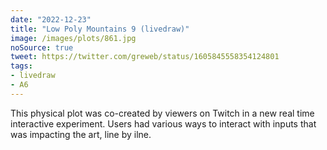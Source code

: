 ```yaml
---
date: "2022-12-23"
title: "Low Poly Mountains 9 (livedraw)"
image: /images/plots/861.jpg
noSource: true
tweet: https://twitter.com/greweb/status/1605845558354124801
tags:
- livedraw
- A6
---
```


This physical plot was co-created by viewers on Twitch in a new real time interactive experiment. Users had various ways to interact with inputs that was impacting the art, line by ilne.